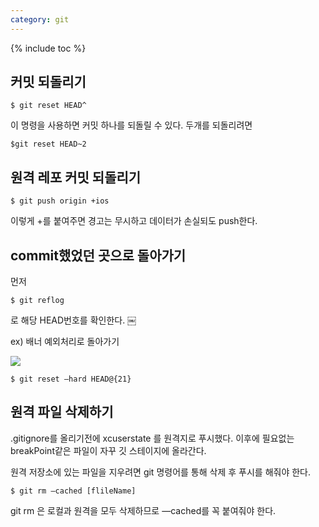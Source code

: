 ```yaml
---
category: git
---
```


{% include toc %}

## 커밋 되돌리기
```$ git reset HEAD^```

이 명령을 사용하면 커밋 하나를 되돌릴 수 있다. 두개를 되돌리려면

```$git reset HEAD~2```

## 원격 레포 커밋 되돌리기
```$ git push origin +ios```

이렇게 +를 붙여주면 경고는 무시하고 데이터가 손실되도 push한다.

## commit했었던 곳으로 돌아가기
먼저

```$ git reflog```

로 해당 HEAD번호를 확인한다.
￼

ex) 배너 예외처리로 돌아가기

![](/images/2017-09-08-post1/image1.png?raw=true")

```$ git reset —hard HEAD@{21}```

## 원격 파일 삭제하기

.gitignore를 올리기전에 xcuserstate 를 원격지로 푸시했다.
이후에 필요없는 breakPoint같은 파일이 자꾸 깃 스테이지에 올라간다.

원격 저장소에 있는 파일을 지우려면 git 명령어를 통해 삭제 후 푸시를 해줘야 한다.

```$ git rm —cached [flileName]```

git rm 은 로컬과 원격을 모두 삭제하므로 —cached를 꼭 붙여줘야 한다.



